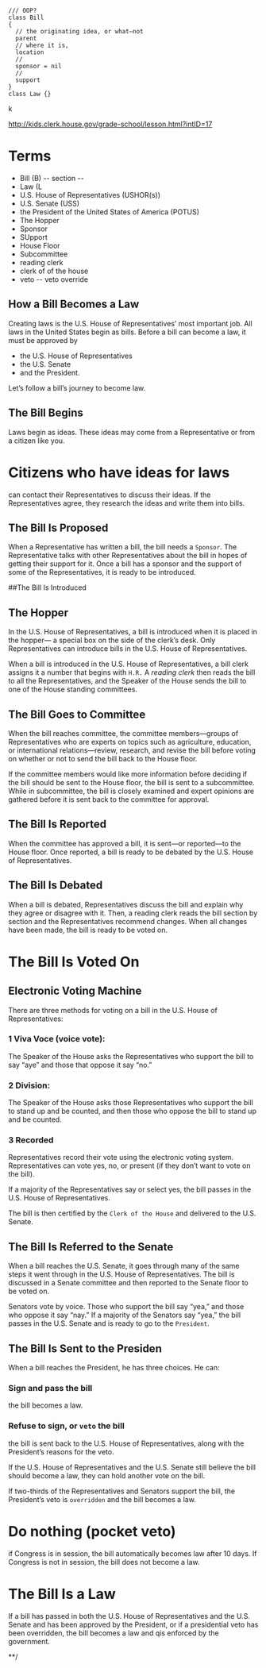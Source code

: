 ```es6
/// OOP?
class Bill
{
  // the originating idea, or what—not
  parent
  // where it is,
  location
  //
  sponsor = nil
  //
  support
}
class Law {}

```

k

http://kids.clerk.house.gov/grade-school/lesson.html?intID=17

# Terms
 - Bill (B)
 -- section
 -- 
 - Law  (L
 - U.S. House of Representatives (USHOR(s))
 - U.S. Senate (USS)
 - the President of the United States of America (POTUS)
 - The Hopper
 - Sponsor
 - SUpport
 - House Floor
 - Subcommittee
 - reading clerk
 - clerk of of the house
 - veto
 -- veto override
 
## How a Bill Becomes a Law
Creating laws is the U.S. House of Representatives’ most important job.
All laws in the United States begin as bills.
Before a bill can become a law, it must be approved by
  - the U.S. House of Representatives
  - the U.S. Senate
  - and the President.
  
Let’s follow a bill’s journey to become law.

## The Bill Begins
Laws begin as ideas. These ideas may come from a Representative
or from a citizen like you.
# Citizens who have ideas for laws
can contact their Representatives to discuss their ideas.
If the Representatives agree,
they research the ideas and write them into bills.

## The Bill Is Proposed
When a Representative has written a bill,
the bill needs a `Sponsor`.
The Representative talks with other Representatives
about the bill in hopes of getting their support for it.
Once a bill has a sponsor and the support of some of the Representatives, it is ready to be introduced.

##The Bill Is Introduced
 
## The Hopper
In the U.S. House of Representatives, a bill is introduced when it is placed in the hopper—
a special box on the side of the clerk’s desk.
Only Representatives can introduce bills in the U.S. House of Representatives.

When a bill is introduced in the U.S. House of Representatives,
a bill clerk assigns it a number that begins with `H.R.`
A _reading clerk_ then reads the bill to all the Representatives,
and the Speaker of the House sends the bill to one of the House standing committees.

## The Bill Goes to Committee
When the bill reaches committee,
the committee members—groups of Representatives
who are experts on topics such as
agriculture, education, or international relations—review,
research, and revise the bill before voting on whether
or not to send the bill back to the House floor.


If the committee members would like more information
before deciding if the bill should be sent to the House floor,
the bill is sent to a subcommittee.
While in subcommittee, the bill is closely examined and
expert opinions are gathered before it is sent back to the committee for approval.

## The Bill Is Reported
When the committee has approved a bill,
it is sent—or reported—to the House floor.
Once reported,
a bill is ready to be debated by the U.S. House of Representatives.

## The Bill Is Debated
When a bill is debated, Representatives discuss
the bill and explain why they agree or disagree with it.
Then, a reading clerk reads the bill section by section
and the Representatives recommend changes.
When all changes have been made, the bill is ready to be voted on.

# The Bill Is Voted On
 
## Electronic Voting Machine
There are three methods for voting on a bill in the U.S. House of Representatives:

### 1 Viva Voce (voice vote):
The Speaker of the House asks the Representatives who support
the bill to say “aye” and those that oppose it say “no.”

### 2 Division:
The Speaker of the House asks those Representatives who
support the bill to stand up and be counted,
and then those who oppose the bill to stand up and be counted.
### 3 Recorded
Representatives record their vote using the electronic voting system.
Representatives can vote yes, no, or present
(if they don’t want to vote on the bill).

If a majority of the Representatives say or select yes,
the bill passes in the U.S. House of Representatives.

The bill is then certified by the `Clerk of the House`
and delivered to the U.S. Senate.

## The Bill Is Referred to the Senate
When a bill reaches the U.S. Senate,
it goes through many of the same steps it went through in the U.S. House of Representatives.
The bill is discussed in a Senate committee and then reported to the Senate floor to be voted on.

Senators vote by voice.
Those who support the bill say “yea,”
and those who oppose it say “nay.”
If a majority of the Senators say “yea,”
the bill passes in the U.S. Senate and is ready to go to the `President`.

## The Bill Is Sent to the Presiden
When a bill reaches the President, he has three choices. He can:

### Sign and pass the bill
the bill becomes a law.

### Refuse to sign, or `veto` the bill
the bill is sent back to the U.S. House of Representatives,
along with the President’s reasons for the veto.

If the U.S. House of Representatives and the U.S. Senate
still believe the bill should become a law,
they can hold another vote on the bill.

If two-thirds of the Representatives and Senators support the bill,
the President’s veto is `overridden` and the bill becomes a law.

# Do nothing (pocket veto)
if Congress is in session, the bill automatically becomes law after 10 days.
If Congress is not in session, the bill does not become a law.

# The Bill Is a Law
If a bill has passed in both
the U.S. House of Representatives
and the U.S. Senate
and has been approved by the President,
or if a presidential veto has been overridden,
the bill becomes a law and
qis enforced by the government.


**/
